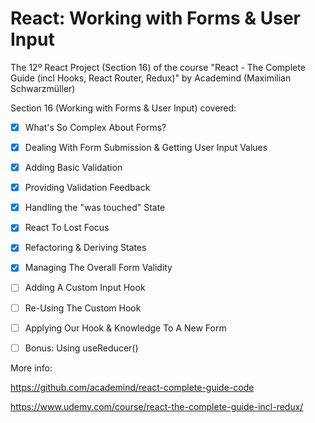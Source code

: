 # React: Working with Forms & User Input
The 12º React Project (Section 16) of the course "React - The Complete Guide (incl Hooks, React Router, Redux)" by Academind (Maximilian Schwarzmüller)

Section 16 (Working with Forms & User Input) covered:

- [x] What's So Complex About Forms?
- [x] Dealing With Form Submission & Getting User Input Values
- [x] Adding Basic Validation
- [x] Providing Validation Feedback
- [x] Handling the "was touched" State
- [x] React To Lost Focus
- [x] Refactoring & Deriving States
- [x] Managing The Overall Form Validity
- [ ] Adding A Custom Input Hook
- [ ] Re-Using The Custom Hook
- [ ] Applying Our Hook & Knowledge To A New Form
- [ ] Bonus: Using useReducer()


More info:

https://github.com/academind/react-complete-guide-code

https://www.udemy.com/course/react-the-complete-guide-incl-redux/